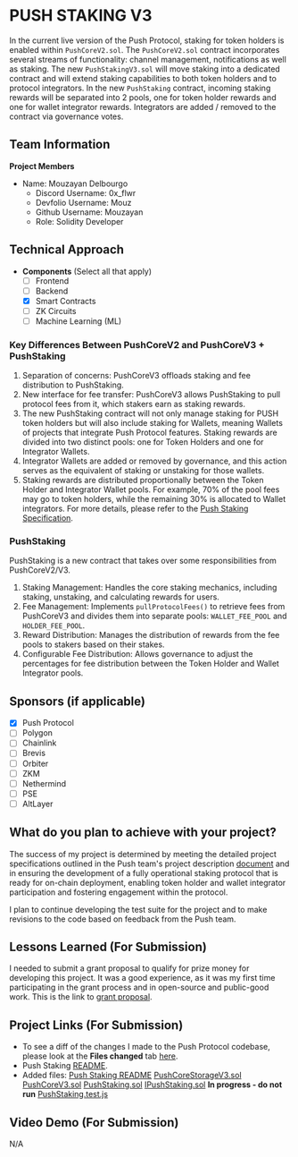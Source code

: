 # PUSH STAKING V3

In the current live version of the Push Protocol, staking for token holders is enabled within `PushCoreV2.sol`. The `PushCoreV2.sol` contract incorporates several streams of functionality: channel management, notifications as well as staking.
The new `PushStakingV3.sol` will move staking into a dedicated contract and will extend staking capabilities to both token holders and to protocol integrators. In the new `PushStaking` contract, incoming staking rewards will be separated into 2 pools, one for token holder rewards and one for wallet integrator rewards. Integrators are added / removed to the contract via governance votes.

## Team Information

**Project Members**

- Name: Mouzayan Delbourgo
  - Discord Username: 0x_flwr
  - Devfolio Username: Mouz
  - Github Username: Mouzayan
  - Role: Solidity Developer

## Technical Approach

- **Components** (Select all that apply)
  - [ ] Frontend
  - [ ] Backend
  - [X] Smart Contracts
  - [ ] ZK Circuits
  - [ ] Machine Learning (ML)

### Key Differences Between PushCoreV2 and PushCoreV3 + PushStaking
1. Separation of concerns: PushCoreV3 offloads staking and fee distribution to PushStaking.
2. New interface for fee transfer: PushCoreV3 allows PushStaking to pull protocol fees from it, which stakers earn as staking rewards.
3. The new PushStaking contract will not only manage staking for PUSH token holders but will also include staking for Wallets, meaning Wallets of projects that integrate Push Protocol features. Staking rewards are divided into two distinct pools: one for Token Holders and one for Integrator Wallets.
4. Integrator Wallets are added or removed by governance, and this action serves as the equivalent of staking or unstaking for those wallets.
5. Staking rewards are distributed proportionally between the Token Holder and Integrator Wallet pools. For example, 70% of the pool fees may go to token holders, while the remaining 30% is allocated to Wallet integrators.
For more details, please refer to the [Push Staking Specification](https://pushprotocol.notion.site/Push-Staking-v3-111188aea7f4806c94edd1d85d2eadbb#111188aea7f48024ba1fd6e26bbbaef5).

### PushStaking
PushStaking is a new contract that takes over some responsibilities from PushCoreV2/V3.
1.	Staking Management: Handles the core staking mechanics, including staking, unstaking, and calculating rewards for users.
2.	Fee Management: Implements `pullProtocolFees()` to retrieve fees from PushCoreV3 and divides them into separate pools: `WALLET_FEE_POOL` and `HOLDER_FEE_POOL`.
3.	Reward Distribution: Manages the distribution of rewards from the fee pools to stakers based on their stakes.
4.	Configurable Fee Distribution: Allows governance to adjust the percentages for fee distribution between the Token Holder and Wallet Integrator pools.

## Sponsors (if applicable)

- [X] Push Protocol
- [ ] Polygon
- [ ] Chainlink
- [ ] Brevis
- [ ] Orbiter
- [ ] ZKM
- [ ] Nethermind
- [ ] PSE
- [ ] AltLayer

## What do you plan to achieve with your project?

The success of my project is determined by meeting the detailed project specifications outlined in the Push team's project description [document](https://pushprotocol.notion.site/Push-Staking-v3-111188aea7f4806c94edd1d85d2eadbb#111188aea7f48024ba1fd6e26bbbaef5) and in ensuring the development of a fully operational staking protocol that is ready for on-chain deployment, enabling token holder and wallet integrator participation and fostering engagement within the protocol.

I plan to continue developing the test suite for the project and to make revisions to the code based on feedback from the Push team.

## Lessons Learned (For Submission)

I needed to submit a grant proposal to qualify for prize money for developing this project. It was a good experience, as it was my first time participating in the grant process and in open-source and public-good work.
This is the link to
[grant proposal](https://app.charmverse.io/push-dao/pushstakingv3-5437035867423043).

## Project Links (For Submission)

- To see a diff of the changes I made to the Push Protocol codebase, please look at the **Files changed** tab [here](https://github.com/Mouzayan/push-staking/compare/master...v3-staking).
- Push Staking [README](https://github.com/Mouzayan/push-staking/blob/v3-staking/README_V3STAKING.md).
- Added files:
     [Push Staking README](https://github.com/Mouzayan/push-staking/blob/v3-staking/README_V3STAKING.md)
     [PushCoreStorageV3.sol](https://github.com/Mouzayan/push-staking/blob/v3-staking/contracts/PushCore/PushCoreStorageV3.sol)
     [PushCoreV3.sol](https://github.com/Mouzayan/push-staking/blob/v3-staking/contracts/PushCore/PushCoreV3.sol)
     [PushStaking.sol](https://github.com/Mouzayan/push-staking/blob/v3-staking/contracts/PushStaking/PushStaking.sol)
     [IPushStaking.sol](https://github.com/Mouzayan/push-staking/blob/v3-staking/contracts/interfaces/IPushStaking.sol)
     **In progress - do not run** [PushStaking.test.js](https://github.com/Mouzayan/push-staking/blob/v3-staking/test/v3/PushStaking.test.js)


## Video Demo (For Submission)

N/A